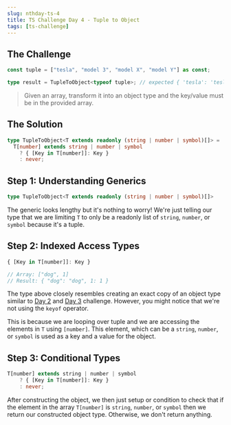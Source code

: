 ```yaml
---
slug: nthday-ts-4
title: TS Challenge Day 4 - Tuple to Object
tags: [ts-challenge]
---
```


## The Challenge

```ts
const tuple = ["tesla", "model 3", "model X", "model Y"] as const;

type result = TupleToObject<typeof tuple>; // expected { 'tesla': 'tesla', 'model 3': 'model 3', 'model X': 'model X', 'model Y': 'model Y'}
```

> Given an array, transform it into an object type and the key/value must be in the provided array.

<!-- truncate -->

## The Solution

```ts
type TupleToObject<T extends readonly (string | number | symbol)[]> =
  T[number] extends string | number | symbol
    ? { [Key in T[number]]: Key }
    : never;
```

## Step 1: Understanding Generics

```ts
type TupleToObject<T extends readonly (string | number | symbol)[]>
```

The generic looks lengthy but it's nothing to worry! We're just telling our type that we are limiting `T` to only be a readonly list of `string`, `number`, or `symbol` because it's a tuple.

## Step 2: Indexed Access Types

```ts
{ [Key in T[number]]: Key }

// Array: ["dog", 1]
// Result: { "dog": "dog", 1: 1 }
```

The type above closely resembles creating an exact copy of an object type similar to [Day 2](./2024-10-01-nthdayts-2.md) and [Day 3](./2024-10-02-nthdayts-3.md) challenge. However, you might notice that we're not using the `keyof` operator.

This is because we are looping over tuple and we are accessing the elements in `T` using `[number]`. This element, which can be a `string`, `number`, or `symbol` is used as a key and a value for the object.

## Step 3: Conditional Types

```ts
T[number] extends string | number | symbol
    ? { [Key in T[number]]: Key }
    : never;
```

After constructing the object, we then just setup or condition to check that if the element in the array `T[number]` is `string`, `number`, or `symbol` then we return our constructed object type. Otherwise, we don't return anything.
